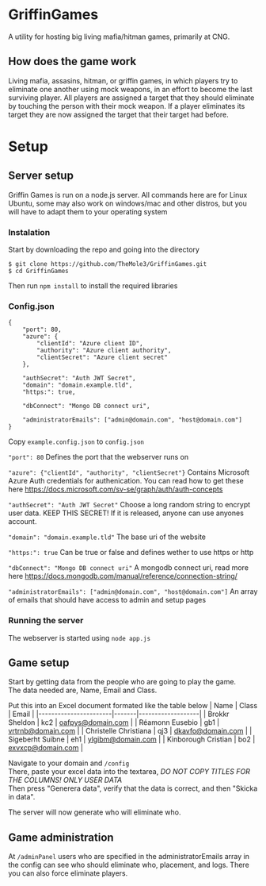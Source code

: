 # GriffinGames
A utility for hosting big living mafia/hitman games, primarily at CNG.

## How does the game work
Living mafia, assasins, hitman, or griffin games, in which players try to eliminate one another using mock weapons, in an effort to become the last surviving player.
All players are assigned a target that they should eliminate by touching the person with their mock weapon.
If a player eliminates its target they are now assigned the target that their target had before.

# Setup
## Server setup
Griffin Games is run on a node.js server.
All commands here are for Linux Ubuntu, some may also work on windows/mac and other distros, but you will have to adapt them to your operating system

### Instalation
Start by downloading the repo and going into the directory
```
$ git clone https://github.com/TheMole3/GriffinGames.git
$ cd GriffinGames
```

Then run `npm install` to install the required libraries

### Config.json
```
{
    "port": 80,
    "azure": {
        "clientId": "Azure client ID",
        "authority": "Azure client authority",
        "clientSecret": "Azure client secret"
    },

    "authSecret": "Auth JWT Secret",
    "domain": "domain.example.tld",
    "https:": true,

    "dbConnect": "Mongo DB connect uri",

    "administratorEmails": ["admin@domain.com", "host@domain.com"]
}
```
Copy `example.config.json` to `config.json`

`"port": 80`                                            Defines the port that the webserver runs on

`"azure": {"clientId", "authority", "clientSecret"}`    Contains Microsoft Azure Auth credentials for authenication. You can read how to get these here https://docs.microsoft.com/sv-se/graph/auth/auth-concepts

`"authSecret": "Auth JWT Secret"`                       Choose a long random string to encrypt user data. KEEP THIS SECRET! If it is released, anyone can use anyones account.

`"domain": "domain.example.tld"`                        The base uri of the website

`"https:": true`                                        Can be true or false and defines wether to use https or http

`"dbConnect": "Mongo DB connect uri"`                   A mongodb connect uri, read more here https://docs.mongodb.com/manual/reference/connection-string/

`"administratorEmails": ["admin@domain.com", "host@domain.com"]` An array of emails that should have access to admin and setup pages

### Running the server
The webserver is started using `node app.js`


## Game setup
Start by getting data from the people who are going to play the game.
<br> The data needed are, Name, Email and Class.

Put this into an Excel document formated like the table below
| Name                  | Class | Email             |
|-----------------------|-------|-------------------|
| Brokkr Sheldon        | kc2   | oafpys@domain.com |
| Réamonn Eusebio       | gb1   | vrtrnb@domain.com |
| Christelle Christiana | qj3   | dkavfo@domain.com |
| Sigeberht Suibne      | eh1   | ylgibm@domain.com |
| Kinborough Cristian   | bo2   | exvxcp@domain.com |

Navigate to your domain and `/config`<br>
There, paste your excel data into the textarea, *DO NOT COPY TITLES FOR THE COLUMNS! ONLY USER DATA*<br>
Then press "Generera data", verify that the data is correct, and then "Skicka in data".

The server will now generate who will eliminate who.

## Game administration
At `/adminPanel` users who are specified in the administratorEmails array in the config can see who should eliminate who, placement, and logs.
There you can also force eliminate players.
